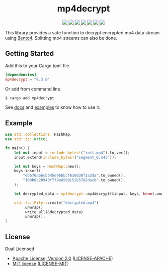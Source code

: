 <h1 align="center">mp4decrypt</h1>

<p align="center">
  <a href="https://crates.io/crates/mp4decrypt">
    <img src="https://img.shields.io/crates/d/mp4decrypt?style=flat-square">
  </a>
  <a href="https://crates.io/crates/mp4decrypt">
    <img src="https://img.shields.io/crates/v/mp4decrypt?style=flat-square">
  </a>
  <a href="https://github.com/clitic/mp4decrypt">
    <img src="https://img.shields.io/github/actions/workflow/status/clitic/mp4decrypt/tests.yml?logo=github&style=flat-square">
  </a>
  <a href="https://docs.rs/mp4decrypt/latest/mp4decrypt">
    <img src="https://img.shields.io/docsrs/mp4decrypt?logo=docsdotrs&style=flat-square">
  </a>
  <a href="https://github.com/clitic/mp4decrypt#license">
    <img src="https://img.shields.io/crates/l/mp4decrypt?style=flat-square">
  </a>
  <a href="https://github.com/clitic/mp4decrypt">
    <img src="https://img.shields.io/github/repo-size/clitic/mp4decrypt?style=flat-square">
  </a>
  <a href="https://github.com/clitic/mp4decrypt">
    <img src="https://img.shields.io/tokei/lines/github/clitic/mp4decrypt?logo=github&style=flat-square">
  </a>
</p>

This library provides a safe function to decrypt encrypted mp4 data stream using [Bento4](https://github.com/axiomatic-systems/Bento4). Splitting mp4 streams can also be done.

## Getting Started

Add this to your Cargo.toml file.

```toml
[dependencies]
mp4decrypt = "0.3.0"
```

Or add from command line.

```bash
$ cargo add mp4decrypt
```

See [docs](https://docs.rs/mp4decrypt/latest/mp4decrypt) and [examples](https://github.com/clitic/mp4decrypt/tree/main/examples) to 
know how to use it.

## Example

```rust
use std::collections::HashMap;
use std::io::Write;

fn main() {
    let mut input = include_bytes!("init.mp4").to_vec();
    input.extend(include_bytes!("segment_0.m4s"));

    let mut keys = HashMap::new();
    keys.insert(
        "eb676abbcb345e96bbcf616630f1a3da".to_owned(),
        "100b6c20940f779a4589152b57d2dacb".to_owned(),
    );

    let decrypted_data = mp4decrypt::mp4decrypt(&input, keys, None).unwrap();

    std::fs::File::create("decrypted.mp4")
        .unwrap()
        .write_all(&decrypted_data)
        .unwrap();
}
```

## License

Dual Licensed

- [Apache License, Version 2.0](https://www.apache.org/licenses/LICENSE-2.0) ([LICENSE-APACHE](LICENSE-APACHE))
- [MIT license](https://opensource.org/licenses/MIT) ([LICENSE-MIT](LICENSE-MIT))
